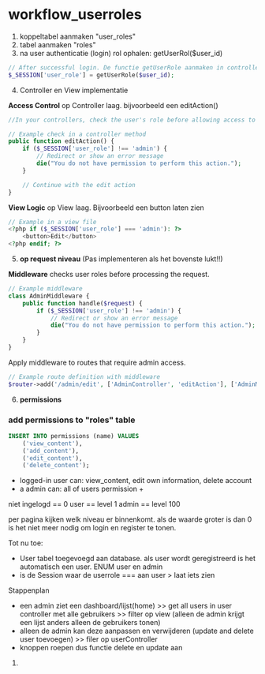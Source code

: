# workflow_userroles

1. koppeltabel aanmaken "user_roles"
2. tabel aanmaken "roles"
3. na user authenticatie (login) rol ophalen: getUserRol($user_id)

```php
// After successful login. De functie getUserRole aanmaken in controller
$_SESSION['user_role'] = getUserRole($user_id);
```

4. Controller en View implementatie

**Access Control** op Controller laag. bijvoorbeeld een editAction()

```php
//In your controllers, check the user's role before allowing access to certain actions.

// Example check in a controller method
public function editAction() {
    if ($_SESSION['user_role'] !== 'admin') {
        // Redirect or show an error message
        die("You do not have permission to perform this action.");
    }

    // Continue with the edit action
}
```

**View Logic** op View laag. Bijvoorbeeld een button laten zien

```php
// Example in a view file
<?php if ($_SESSION['user_role'] === 'admin'): ?>
    <button>Edit</button>
<?php endif; ?>
```

5. **op request niveau** (Pas implementeren als het bovenste lukt!!)

**Middleware** checks user roles before processing the request.

```php
// Example middleware
class AdminMiddleware {
    public function handle($request) {
        if ($_SESSION['user_role'] !== 'admin') {
            // Redirect or show an error message
            die("You do not have permission to perform this action.");
        }
    }
}
```

Apply middleware to routes that require admin access.

```php
// Example route definition with middleware
$router->add('/admin/edit', ['AdminController', 'editAction'], ['AdminMiddleware']);
```

6. **permissions**

### add permissions to "roles" table

```sql
INSERT INTO permissions (name) VALUES
    ('view_content'),
    ('add_content'),
    ('edit_content'),
    ('delete_content');
```

- logged-in user can: view_content, edit own information, delete account
- a admin can: all of users permission +

niet ingelogd == 0
user == level 1
admin == level 100

per pagina kijken welk niveau er binnenkomt. als de waarde groter is dan 0 is het niet meer nodig om login en register te tonen.

Tot nu toe:

- User tabel toegevoegd aan database. als user wordt geregistreerd is het automatisch een user. ENUM user en admin
- is de Session waar de userrole === aan user > laat iets zien

Stappenplan

- een admin ziet een dashboard/lijst(home) >> get all users in user controller met alle gebruikers >> filter op view (alleen de admin krijgt een lijst anders alleen de gebruikers tonen)
- alleen de admin kan deze aanpassen en verwijderen (update and delete user toevoegen) >> filer op userController
- knoppen roepen dus functie delete en update aan

1.
